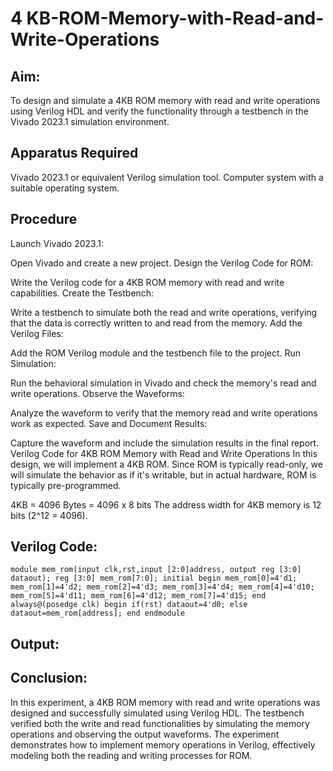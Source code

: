 # 4 KB-ROM-Memory-with-Read-and-Write-Operations
## Aim:
To design and simulate a 4KB ROM memory with read and write operations using Verilog HDL and verify the functionality through a testbench in the Vivado 2023.1 simulation environment.

## Apparatus Required
Vivado 2023.1 or equivalent Verilog simulation tool. Computer system with a suitable operating system. 

## Procedure 
Launch Vivado 2023.1:

Open Vivado and create a new project. Design the Verilog Code for ROM:

Write the Verilog code for a 4KB ROM memory with read and write capabilities. Create the Testbench:

Write a testbench to simulate both the read and write operations, verifying that the data is correctly written to and read from the memory. Add the Verilog Files:

Add the ROM Verilog module and the testbench file to the project. Run Simulation:

Run the behavioral simulation in Vivado and check the memory's read and write operations. Observe the Waveforms:

Analyze the waveform to verify that the memory read and write operations work as expected. Save and Document Results:

Capture the waveform and include the simulation results in the final report. Verilog Code for 4KB ROM Memory with Read and Write Operations In this design, we will implement a 4KB ROM. Since ROM is typically read-only, we will simulate the behavior as if it's writable, but in actual hardware, ROM is typically pre-programmed.

4KB = 4096 Bytes = 4096 x 8 bits The address width for 4KB memory is 12 bits (2^12 = 4096).

## Verilog Code: 
```
module mem_rom(input clk,rst,input [2:0]address, output reg [3:0] dataout); reg [3:0] mem_rom[7:0]; initial begin mem_rom[0]=4'd1; mem_rom[1]=4'd2; mem_rom[2]=4'd3; mem_rom[3]=4'd4; mem_rom[4]=4'd10; mem_rom[5]=4'd11; mem_rom[6]=4'd12; mem_rom[7]=4'd15; end always@(posedge clk) begin if(rst) dataout=4'd0; else dataout=mem_rom[address]; end endmodule
```

## Output: 

## Conclusion:
In this experiment, a 4KB ROM memory with read and write operations was designed and successfully simulated using Verilog HDL. The testbench verified both the write and read functionalities by simulating the memory operations and observing the output waveforms. The experiment demonstrates how to implement memory operations in Verilog, effectively modeling both the reading and writing processes for ROM.
